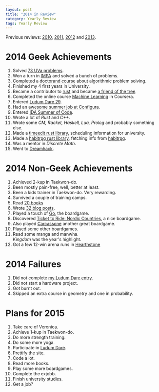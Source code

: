 ```yaml
---
layout: post
title: "2014 in Review"
category: Yearly Review
tags: Yearly Review
---
```


Previous reviews: [2010][], [2011][], [2012][] and [2013][].

[2013]: /blog/2014/01/04/2013_in_review/ "2013 in Review"
[2012]: /blog/2012/12/31/2012_in_review/ "2012 in Review"
[2011]: /blog/2012/01/04/2011_in_review/ "2011 in Review"
[2010]: /blog/2011/01/06/2010_in_review/ "2010 in Review"

2014 Geek Achievements
======================
1. Solved [73 UVa problems][UVa].
1. Won a turn in [IMPA][] and solved a bunch of problems.
1. Completed a [doctorand course][] about algorithmic problem solving.
1. Finished my 4 first years in University.
1. Became a contributor to [rust][] and became [a friend of the tree][].
1. Completed the online course [Machine Learning][] in Coursera.
1. Entered [Ludum Dare 29][Mining Incorporated].
1. Had an [awesome summer job at Configura][configura].
1. Entered [IDA Summer of Code][].
1. Wrote a lot of *Rust* and *C++*.
1. Wrote some *CM, Racket, Haskell, Lua, Prolog* and probably something else.
1. Made a [timeedit rust library][libtimeedit], scheduling information for university.
1. Made a [habitrpg rust library][libhabitrpg], fetching info from [habitrpg][].
1. Was a mentor in *Discrete Math*.
1. Went to [Dreamhack][].

[doctorand course]: http://www.ida.liu.se/~frehe/aaps/ "AAPS"
[UVa]: http://uhunt.felix-halim.net/id/115705 "UVa"
[IMPA]: http://www.ida.liu.se/projects/impa/new/results "IMPA"
[rust]: https://github.com/rust-lang/rust "rust github"
[a friend of the tree]: https://github.com/rust-lang/rust/wiki/Doc-friends-of-the-tree#2014-07-22-jonas-hietala-treeman "friend of the tree, rust's tree"
[Machine Learning]: https://www.coursera.org/course/ml "Machine Learning at Coursera"
[configura]: /blog/2014/07/13/summer_job_at_configura/ "Summer job at Configura"
[IDA Summer of Code]: /blog/tags/ida_summer_of_code/ "IDA Summer of Code 2014"
[libtimeedit]: https://github.com/treeman/libtimeedit "libtimeedit"
[libhabitrpg]: https://github.com/treeman/libhabitrpg "libhabitrpg"
[habitrpg]: https://habitrpg.com/ "habitrpg"
[Dreamhack]: http://dreamhack.se/ "Dreamhack"

2014 Non-Geek Achievements
===========================
1. Achieved 2-kup in Taekwon-do.
1. Been mostly pain-free, well, better at least.
1. Been a kids trainer in Taekwon-do. Very rewarding.
1. Survived a couple of training camps.
1. Read [20 books][books read]
1. Wrote [32 blog posts][archive].
1. Played a touch of [Go][], the boardgame.
1. Discovered [Ticket to Ride: Nordic Countries][], a nice boardgame.
1. Also played [Carcassone][] another great boardgame.
1. Played some other boardgames.
1. Read some manga and manwha.  
    *Kingdom* was the year's highlight.
1. Got a few 12-win arena runs in [Hearthstone][]

[books read]: /blog/2014/12/31/2014_read_books/ "2014 Read Books"
[Go]: http://en.wikipedia.org/wiki/Go_%28game%29 "Go"
[Hearthstone]: http://us.battle.net/en/int?r=hearthstone "Hearthstone"
[archive]: /archive "My archive"
[Ticket to Ride: Nordic Countries]: http://boardgamegeek.com/boardgame/31627/ticket-ride-nordic-countries "Ticket to Ride: Nordic Countries"
[Carcassone]: http://boardgamegeek.com/boardgame/822/carcassonne "Carcassone"

2014 Failures
==============
1. Did not complete [my Ludum Dare entry][Mining Incorporated].
1. Did not start a hardware project.
1. Got burnt out.
1. Skipped an extra course in geometry and one in probability.

Plans for 2015
===============
1. Take care of Veronica.
1. Achieve 1-kup in Taekwon-do.
1. Do more strength training.
1. Do some more yoga.
1. Participate in [Ludum Dare][].
1. Prettify the site.
1. Code a lot.
1. Read more books.
1. Play some more boardgames.
1. Complete the exjobb.
1. Finish university studies.
1. Get a job?

[Ludum Dare]: http://www.ludumdare.com/ "Ludum Dare"
[Mining Incorporated]: http://www.ludumdare.com/compo/ludum-dare-29/?action=preview&uid=1895 "Ludum Dare 29: Mining Incorporated"
